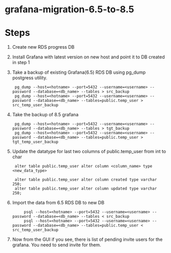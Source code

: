 # grafana-migration-6.5-to-8.5

Steps
=====

1. Create new RDS progress DB 
2. Install Grafana with latest version on new host and point it to DB created in step 1
3. Take a backup of existing Grafana(6.5) RDS DB using pg_dump postgress utility.
    
        pg_dump --host=<hotname> --port=5432 --username=<username> --password --database=<db_name> --tables > src_backup
        pg_dump --host=<hotname> --port=5432 --username=<username> --password --database=<db_name> --tables=public.temp_user > src_temp_user_backup
    
4. Take the backup of 8.5 grafana

        pg_dump --host=<hotname> --port=5432 --username=<username> --password --database=<db_name> --tables > tgt_backup
        pg_dump --host=<hotname> --port=5432 --username=<username> --password --database=<db_name> --tables=public.temp_user > tgt_temp_user_backup

5. Update the datatype for last two columns of public.temp_user from int to char

        alter table public.temp_user alter column <column_name> type <new_data_type>    

        alter table public.temp_user alter column created type varchar 250;    
        alter table public.temp_user alter column updated type varchar 250;    

6. Import the data from 6.5 RDS DB to new DB

            psql --host=<hotname> --port=5432 --username=<username> --password --database=<db_name> --tables < src_backup
            psql --host=<hotname> --port=5432 --username=<username> --password --database=<db_name> --tables=public.temp_user < src_temp_user_backup

7. Now from the GUI if you see, there is list of pending invite users for the grafana. You need to send invite for them.

